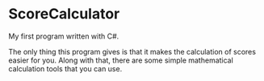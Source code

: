 # ScoreCalculator
My first program written with C#.

The only thing this program gives is that it makes the calculation of scores easier for you.
Along with that, there are some simple mathematical calculation tools that you can use.
